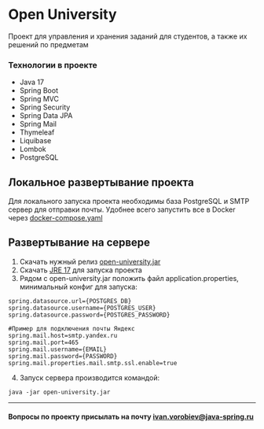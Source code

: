 # Open University
Проект для управления и хранения заданий для студентов, а также их решений по предметам

### Технологии в проекте

- Java 17
- Spring Boot
- Spring MVC
- Spring Security
- Spring Data JPA
- Spring Mail
- Thymeleaf
- Liquibase
- Lombok
- PostgreSQL

## Локальное развертывание проекта

Для локального запуска проекта необходимы база PostgreSQL и SMTP сервер для отправки почты.
Удобнее всего запустить все в Docker через [docker-compose.yaml](https://github.com/vano3r/open-university/blob/develop/docker-compose.yaml)

## Развертывание на сервере

1. Скачать нужный релиз [open-university.jar](https://github.com/vano3r/open-university/releases)
2. Скачать [JRE 17](https://bell-sw.com/pages/downloads/#/java-17-lts) для запуска проекта
3. Рядом с open-university.jar положить файл application.properties, минимальный конфиг для запуска:
```properties
spring.datasource.url={POSTGRES_DB}
spring.datasource.username={POSTGRES_USER}
spring.datasource.password={POSTGRES_PASSWORD}

#Пример для подключения почты Яндекс
spring.mail.host=smtp.yandex.ru
spring.mail.port=465
spring.mail.username={EMAIL}
spring.mail.password={PASSWORD}
spring.mail.properties.mail.smtp.ssl.enable=true
```
4. Запуск сервера производится командой:
```console
java -jar open-university.jar
```
___
#### Вопросы по проекту присылать на почту <ivan.vorobiev@java-spring.ru>
